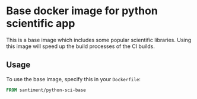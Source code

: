 # Base docker image for python scientific app

This is a base image which includes some popular scientific libraries. Using this image will speed up the build processes of the CI builds.

## Usage

To use the base image, specify this in your `Dockerfile`:

```Dockerfile
FROM santiment/python-sci-base
```

